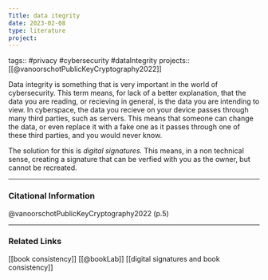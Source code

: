 ```yaml
---
Title: data itegrity
date: 2023-02-08
type: literature
project:
---
```

tags:: #privacy #cybersecurity #dataIntegrity 
projects::[[@vanoorschotPublicKeyCryptography2022]]


Data integrity is something that is very important in the world of cybersecurity. This term means, for lack of a better explanation, that the data you are reading, or recieving in general, is the data you are intending to view. In cyberspace, the data you recieve on your device passes through many third parties, such as servers. This means that someone can change the data, or even replace it with a fake one as it passes through one of these third parties, and you would never know. 

The solution for this is *digital signatures.* This means, in a non technical sense, creating a signature that can be verfied with you as the owner, but cannot be recreated. 

---
### Citational Information

@vanoorschotPublicKeyCryptography2022 (p.5)

---

### Related Links

[[book consistency]]
[[@bookLab]]
[[digital signatures and book consistency]]
